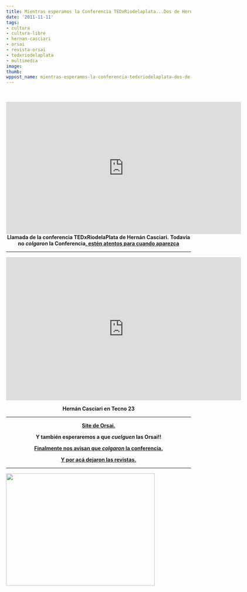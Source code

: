 ```yaml
---
title: Mientras esperamos la Conferencia TEDxRiodelaplata...Dos de Hernán Casciari
date: '2011-11-11'
tags:
- cultura
- cultura-libre
- hernan-casciari
- orsai
- revista-orsai
- tedxriodelaplata
- multimedia
image: 
thumb: 
wppost_name: mientras-esperamos-la-conferencia-tedxriodelaplata-dos-de-hernan-casciari
---
```


&nbsp;
<p style="text-align: center;"><iframe src="https://www.youtube.com/embed/XV6aN6NC_58?feature=player_embedded" frameborder="0" width="640" height="360"></iframe>
<strong>Llamada de la conferencia TEDxRiodelaPlata de Hernán Casciari.</strong>
<strong> Todavía no <em>colgaron</em> la Conferencia,<a href="http://www.tedxriodelaplata.org/orador/hern%C3%A1n-casciari" target="_blank"> estén atentos para cuando aparezca</a></strong></p>


<hr />

<object style="height: 390px; width: 640px;" width="640" height="360" classid="clsid:d27cdb6e-ae6d-11cf-96b8-444553540000" codebase="http://download.macromedia.com/pub/shockwave/cabs/flash/swflash.cab#version=6,0,40,0"><param name="allowFullScreen" value="true" /><param name="allowScriptAccess" value="always" /><param name="src" value="https://www.youtube.com/v/dWq09dcRVSI?version=3&amp;feature=player_detailpage" /><param name="allowfullscreen" value="true" /><param name="allowscriptaccess" value="always" /><embed style="height: 390px; width: 640px;" width="640" height="360" type="application/x-shockwave-flash" src="https://www.youtube.com/v/dWq09dcRVSI?version=3&amp;feature=player_detailpage" allowFullScreen="true" allowScriptAccess="always" allowfullscreen="true" allowscriptaccess="always" /></object>
<p style="text-align: center;"><strong>Hernán Casciari en Tecno 23</strong></p>


<hr />
<p style="text-align: center;"><strong><a href="http://orsai.bitacoras.com/" target="_blank">Site de Orsai.</a></strong></p>
<p style="text-align: center;"><strong>Y también esperaremos a que <em>cuelguen</em> las Orsai!!</strong></p>
<p style="text-align: center;"><strong><a href="https://partidopirata.com.ar/2406/hernan-casciari-ted-x-rio-de-la-plata">Finalmente nos avisan que <em>colgaron</em> la conferencia.</a></strong></p>
<p style="text-align: center;"><strong><a href="http://partido-pirata.blogspot.com/2011/11/salio-la-revista-orsai-nro-4.html" target="_blank">Y por acá dejaron las revistas.</a></strong></p>


<hr />

<a href="https://partidopirata.com.ar/wp-content/uploads/2010/12/orsai.jpg"><img class="aligncenter size-full wp-image-374" title="Revista Orsai" src="https://partidopirata.com.ar/wp-content/uploads/2010/12/orsai.jpg" alt="" width="405" height="306" /></a>
